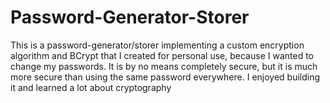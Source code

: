 # Password-Generator-Storer
This is a password-generator/storer implementing a custom encryption algorithm and BCrypt that I created for personal use,
because I wanted to change my passwords. It is by no means completely secure, but it is much more secure than using the same
password everywhere. I enjoyed building it and learned a lot about cryptography
